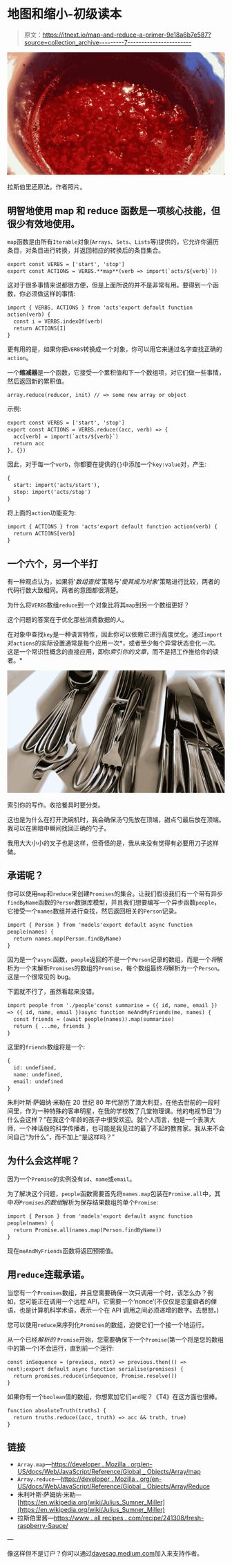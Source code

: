 # 地图和缩小-初级读本

> 原文：<https://itnext.io/map-and-reduce-a-primer-9e18a6b7e587?source=collection_archive---------7----------------------->

![](img/b860724d1dd5efa73e5f1118ac97c8b0.png)

拉斯伯里还原法。作者照片。

## 明智地使用 map 和 reduce 函数是一项核心技能，但很少有效地使用。

`map`函数是由所有`Iterable`对象(`Arrays`、`Sets`、`Lists`等)提供的，它允许你遍历条目，对条目进行转换，并返回相应的转换后的条目集合。

```
export const VERBS = ['start', 'stop']
export const ACTIONS = VERBS.**map**(verb => import(`acts/${verb}`))
```

这对于很多事情来说都很方便，但是上面所说的并不是非常有用。要得到一个函数，你必须做这样的事情:

```
import { VERBS, ACTIONS } from 'acts'export default function action(verb) {
  const i = VERBS.indexOf(verb)
  return ACTIONS[I]
}
```

更有用的是，如果你把`VERBS`转换成一个对象，你可以用它来通过名字查找正确的`action`。

一个**缩减器**是一个函数，它接受一个累积值和下一个数组项，对它们做一些事情，然后返回新的累积值。

```
array.reduce(reducer, init) // => some new array or object
```

示例:

```
export const VERBS = ['start', 'stop']
export const ACTIONS = VERBS.reduce((acc, verb) => {
  acc[verb] = import(`acts/${verb}`)
  return acc
}, {})
```

因此，对于每一个`verb`，你都要在提供的`{}`中添加一个`key:value`对，产生:

```
{
  start: import('acts/start'),
  stop: import('acts/stop')
}
```

将上面的`action`功能变为:

```
import { ACTIONS } from 'acts'export default function action(verb) {
  return ACTIONS[verb]
}
```

## 一个六个，另一个半打

有一种观点认为，如果将'*数组查找*'策略与'*使其成为对象*'策略进行比较，两者的代码行数大致相同。两者的意图都很清楚。

为什么将`VERBS`数组`reduce`到一个对象比将其`map`到另一个数组更好？

这个问题的答案在于优化那些消费数据的人。

在对象中查找`key`是一种语言特性，因此你可以依赖它进行高度优化。通过`import`对`actions`的实际设置通常是每个应用一次*，或者至少每个异常状态变化*一次*。这是一个常识性概念的直接应用，即你*索引你的文章*，而不是把工作推给你的读者。*

![](img/076e312b11b380ba2b96f1623898de4f.png)

索引你的写作。收拾餐具时要分类。

这也是为什么在打开洗碗机时，我会确保汤勺先放在顶端，甜点勺最后放在顶端。我可以在黑暗中瞬间找回正确的勺子。

我用大大小小的叉子也是这样，但奇怪的是，我从来没有觉得有必要用刀子这样做。

## 承诺呢？

你可以使用`map`和`reduce`来创建`Promises`的集合。让我们假设我们有一个带有异步`findByName`函数的`Person`数据库模型，并且我们想要编写一个异步函数`people`，它接受一个`names`数组并进行查找，然后返回相关的`Person`记录。

```
import { Person } from 'models'export default async function people(names) {
  return names.map(Person.findByName)
}
```

因为是一个`async`函数，`people`返回的不是一个`Person`记录的数组，而是一个*将*解析为一个未解析`Promises`的数组的`Promise`，每个数组最终*将*解析为一个`Person`。这是一个很常见的 bug。

下面就不行了，虽然看起来没错。

```
import people from './people'const summarise = ({ id, name, email }) => ({ id, name, email })async function meAndMyFriends(me, names) {
  const friends = (await people(names)).map(summarise)
  return { ...me, friends }
}
```

这里的`friends`数组将是一个:

```
{
  id: undefined,
  name: undefined,
  email: undefined
}
```

朱利叶斯·萨姆纳·米勒在 20 世纪 80 年代游历了澳大利亚，在他去世前的一段时间里，作为一种特殊的客串明星，在我的学校教了几堂物理课。他的电视节目“为什么会这样？”在我这个年龄的孩子中很受欢迎。就个人而言，他是一个表演大师，一个神话般的科学传播者，也可能是我见过的最了不起的教育家。我从来不会问自己“为什么”，而不加上“是这样吗？”

## 为什么会这样呢？

因为一个`Promise`的实例没有`id`、`name`或`email`。

为了解决这个问题，`people`函数需要首先将`names.map`包装在`Promise.all`中，其中*将`Promises`的数组*解析为保存结果数组的单个`Promise`:

```
import { Person } from 'models'export default async function people(names) {
  return Promise.all(names.map(Person.findByName))
}
```

现在`meAndMyFriends`函数将返回预期值。

## 用`reduce`连载承诺。

当您有一个`Promises`数组，并且您需要确保一次只调用一个时，该怎么办？例如，您可能正在调用一个远程 API，它需要一个‘nonce’(不仅仅是恋童癖者的俚语，也是计算机科学术语，表示一个在 API 调用之间必须递增的数字。去想想。)

您可以使用`reduce`来序列化`Promises`的数组，迫使它们一个接一个地运行。

从一个已经*解析的* `Promise`开始，您需要确保下一个`Promise`(第一个将是您的数组中的第一个)不会运行，直到前一个运行:

```
const inSequence = (previous, next) => previous.then(() => next);export default async function serialise(promises) {
  return promises.reduce(inSequence, Promise.resolve())
}
```

如果你有一个`boolean`值的数组，你想累加它们`and`呢？《T4》在这方面也很棒。

```
function absoluteTruth(truths) {
  return truths.reduce((acc, truth) => acc && truth, true)
}
```

## 链接

*   `Array.map`—[https://developer . Mozilla . org/en-US/docs/Web/JavaScript/Reference/Global _ Objects/Array/map](https://developer.mozilla.org/en-US/docs/Web/JavaScript/Reference/Global_Objects/Array/map)
*   `Array.reduce`—[https://developer . Mozilla . org/en-US/docs/Web/JavaScript/Reference/Global _ Objects/Array/Reduce](https://developer.mozilla.org/en-US/docs/Web/JavaScript/Reference/Global_Objects/Array/Reduce)
*   朱利叶斯·萨姆纳·米勒—[https://en.wikipedia.org/wiki/Julius_Sumner_Miller](https://en.wikipedia.org/wiki/Julius_Sumner_Miller)
*   拉斯伯里酱—[https://www . all recipes . com/recipe/241308/fresh-raspberry-Sauce/](https://www.allrecipes.com/recipe/241308/fresh-raspberry-sauce/)

—

像这样但不是订户？你可以通过[davesag.medium.com](https://davesag.medium.com/membership)加入来支持作者。